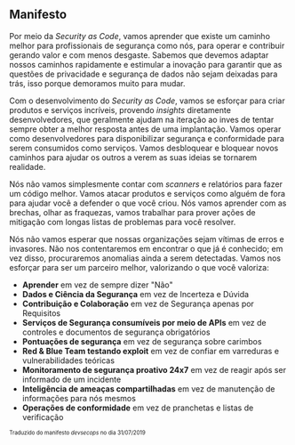 ## Manifesto

Por meio da *Security as Code*, vamos aprender que existe um caminho melhor para profissionais de segurança como nós, para operar e contribuir gerando valor e com menos desgaste. Sabemos que devemos adaptar nossos caminhos rapidamente e estimular a inovação para garantir que as questões de privacidade e segurança de dados não sejam deixadas para trás, isso porque demoramos muito para mudar. 

Com o desenvolvimento do *Security as Code*, vamos se esforçar para criar produtos e serviços incríveis, provendo *insights* diretamente desenvolvedores, que geralmente ajudam na iteração ao inves de tentar sempre obter a melhor resposta antes de uma implantação. Vamos operar como desenvolvedores para disponibilizar segurança e conformidade para serem consumidos como serviços. Vamos desbloquear e bloquear novos caminhos para ajudar os outros a verem as suas ideias se tornarem realidade.

Nós não vamos simplesmente contar com *scanners* e relatórios para fazer um código melhor. Vamos atacar produtos e serviços como alguém de fora para ajudar você a defender o que você criou. Nós vamos aprender com as brechas, olhar as fraquezas, vamos trabalhar para prover ações de mitigação com longas listas de problemas para você resolver.

Nós não vamos esperar que nossas organizações sejam vítimas de erros e invasores. Não nos contentaremos em encontrar o que já é conhecido; em vez disso, procuraremos anomalias ainda a serem detectadas. Vamos nos esforçar para ser um parceiro melhor, valorizando o que você valoriza: 

  - **Aprender** em vez de sempre dizer "Não"
  - **Dados e Ciência da Segurança** em vez de Incerteza e Dúvida
  - **Contribuição e Colaboração** em vez de Segurança apenas por Requisitos
  - **Serviços de Segurança consumíveis por meio de APIs** em vez de controles e documentos de segurança obrigatórios
  - **Pontuações de segurança** em vez de segurança sobre carimbos
  - **Red & Blue Team testando exploit** em vez de confiar em varreduras e vulnerabilidades teóricas
  - **Monitoramento de segurança proativo 24x7** em vez de reagir após ser informado de um incidente
  - **Inteligência de ameaças compartilhadas** em vez de manutenção de informações para nós mesmos
  - **Operações de conformidade** em vez de pranchetas e listas de verificação

<sub><sup>Traduzido do manifesto *devsecops* no dia 31/07/2019</sup></sub>

